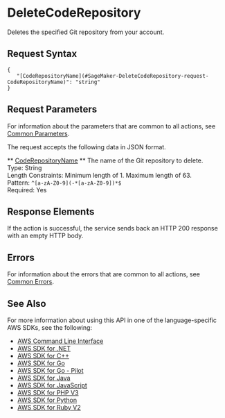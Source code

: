 # DeleteCodeRepository<a name="API_DeleteCodeRepository"></a>

Deletes the specified Git repository from your account\.

## Request Syntax<a name="API_DeleteCodeRepository_RequestSyntax"></a>

```
{
   "[CodeRepositoryName](#SageMaker-DeleteCodeRepository-request-CodeRepositoryName)": "string"
}
```

## Request Parameters<a name="API_DeleteCodeRepository_RequestParameters"></a>

For information about the parameters that are common to all actions, see [Common Parameters](CommonParameters.md)\.

The request accepts the following data in JSON format\.

 ** [CodeRepositoryName](#API_DeleteCodeRepository_RequestSyntax) **   <a name="SageMaker-DeleteCodeRepository-request-CodeRepositoryName"></a>
The name of the Git repository to delete\.  
Type: String  
Length Constraints: Minimum length of 1\. Maximum length of 63\.  
Pattern: `^[a-zA-Z0-9](-*[a-zA-Z0-9])*$`   
Required: Yes

## Response Elements<a name="API_DeleteCodeRepository_ResponseElements"></a>

If the action is successful, the service sends back an HTTP 200 response with an empty HTTP body\.

## Errors<a name="API_DeleteCodeRepository_Errors"></a>

For information about the errors that are common to all actions, see [Common Errors](CommonErrors.md)\.

## See Also<a name="API_DeleteCodeRepository_SeeAlso"></a>

For more information about using this API in one of the language\-specific AWS SDKs, see the following:
+  [AWS Command Line Interface](https://docs.aws.amazon.com/goto/aws-cli/sagemaker-2017-07-24/DeleteCodeRepository) 
+  [AWS SDK for \.NET](https://docs.aws.amazon.com/goto/DotNetSDKV3/sagemaker-2017-07-24/DeleteCodeRepository) 
+  [AWS SDK for C\+\+](https://docs.aws.amazon.com/goto/SdkForCpp/sagemaker-2017-07-24/DeleteCodeRepository) 
+  [AWS SDK for Go](https://docs.aws.amazon.com/goto/SdkForGoV1/sagemaker-2017-07-24/DeleteCodeRepository) 
+  [AWS SDK for Go \- Pilot](https://docs.aws.amazon.com/goto/SdkForGoPilot/sagemaker-2017-07-24/DeleteCodeRepository) 
+  [AWS SDK for Java](https://docs.aws.amazon.com/goto/SdkForJava/sagemaker-2017-07-24/DeleteCodeRepository) 
+  [AWS SDK for JavaScript](https://docs.aws.amazon.com/goto/AWSJavaScriptSDK/sagemaker-2017-07-24/DeleteCodeRepository) 
+  [AWS SDK for PHP V3](https://docs.aws.amazon.com/goto/SdkForPHPV3/sagemaker-2017-07-24/DeleteCodeRepository) 
+  [AWS SDK for Python](https://docs.aws.amazon.com/goto/boto3/sagemaker-2017-07-24/DeleteCodeRepository) 
+  [AWS SDK for Ruby V2](https://docs.aws.amazon.com/goto/SdkForRubyV2/sagemaker-2017-07-24/DeleteCodeRepository) 